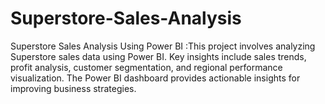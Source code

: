 # Superstore-Sales-Analysis
Superstore Sales Analysis Using Power BI :This project involves analyzing Superstore sales data using Power BI. Key insights include sales trends, profit analysis, customer segmentation, and regional performance visualization. The Power BI dashboard provides actionable insights for improving business strategies.  
